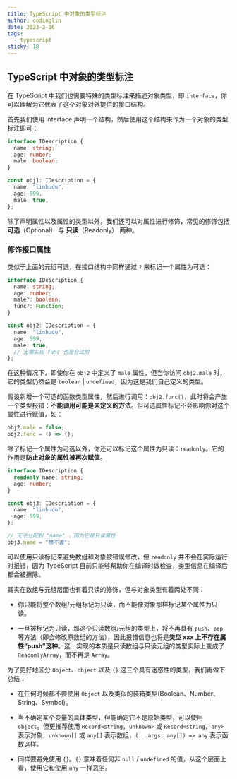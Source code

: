 ```yaml
---
title: TypeScript 中对象的类型标注
author: codinglin
date: 2023-2-16
tags:
  - typescript
sticky: 18
---
```


## TypeScript 中对象的类型标注

在 TypeScript 中我们也需要特殊的类型标注来描述对象类型，即 `interface`，你可以理解为它代表了这个对象对外提供的接口结构。

首先我们使用 interface 声明一个结构，然后使用这个结构来作为一个对象的类型标注即可：

```ts
interface IDescription {
  name: string;
  age: number;
  male: boolean;
}

const obj1: IDescription = {
  name: "linbudu",
  age: 599,
  male: true,
};
```

除了声明属性以及属性的类型以外，我们还可以对属性进行修饰，常见的修饰包括**可选**（Optional） 与 **只读**（Readonly） 两种。

### 修饰接口属性

类似于上面的元组可选，在接口结构中同样通过 `?` 来标记一个属性为可选：

```ts
interface IDescription {
  name: string;
  age: number;
  male?: boolean;
  func?: Function;
}

const obj2: IDescription = {
  name: "linbudu",
  age: 599,
  male: true,
  // 无需实现 func 也是合法的
};
```

在这种情况下，即使你在 `obj2` 中定义了 `male` 属性，但当你访问 `obj2.male` 时，它的类型仍然会是 `boolean` | `undefined`，因为这是我们自己定义的类型。

假设新增一个可选的函数类型属性，然后进行调用：`obj2.func()`，此时将会产生一个类型报错：**不能调用可能是未定义的方法**。但可选属性标记不会影响你对这个属性进行赋值，如：

```ts
obj2.male = false;
obj2.func = () => {};
```

除了标记一个属性为可选以外，你还可以标记这个属性为只读：`readonly`。它的作用是**防止对象的属性被再次赋值**。

```ts
interface IDescription {
  readonly name: string;
  age: number;
}

const obj3: IDescription = {
  name: "linbudu",
  age: 599,
};

// 无法分配到 "name" ，因为它是只读属性
obj3.name = "林不渡";
```

可以使用只读标记来避免数组和对象被错误修改，但 `readonly` 并不会在实际运行时报错，因为 TypeScript 目前只能够帮助你在编译时做检查，类型信息在编译后都会被擦除。

其实在数组与元组层面也有着只读的修饰，但与对象类型有着两处不同：

- 你只能将整个数组/元组标记为只读，而不能像对象那样标记某个属性为只读。

- 一旦被标记为只读，那这个只读数组/元组的类型上，将不再具有 `push`、`pop` 等方法（即会修改原数组的方法），因此报错信息也将是**类型 xxx 上不存在属性“push”这种**。这一实现的本质是只读数组与只读元组的类型实际上变成了 `ReadonlyArray`，而不再是 `Array`。

为了更好地区分 `Object`、`object` 以及 `{}` 这三个具有迷惑性的类型，我们再做下总结：

- 在任何时候都不要使用 `Object` 以及类似的装箱类型(Boolean、Number、String、Symbol)。

- 当不确定某个变量的具体类型，但能确定它不是原始类型，可以使用 `object`。但更推荐使用 `Record<string, unknown>` 或 `Record<string, any>` 表示对象，`unknown[]` 或 `any[]` 表示数组，`(...args: any[]) => any` 表示函数这样。

- 同样要避免使用 `{}`。`{}` 意味着任何非 `null` / `undefined` 的值，从这个层面上看，使用它和使用 `any` 一样恶劣。
